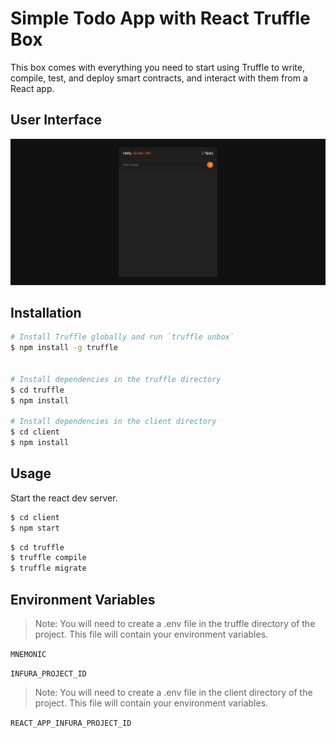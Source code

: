 # Simple Todo App with React Truffle Box

This box comes with everything you need to start using Truffle to write, compile, test, and deploy smart contracts, and interact with them from a React app.

## User Interface

![UI](./web3-todo.png)

## Installation

```sh
# Install Truffle globally and run `truffle unbox`
$ npm install -g truffle


# Install dependencies in the truffle directory
$ cd truffle
$ npm install

# Install dependencies in the client directory
$ cd client
$ npm install

```

## Usage

Start the react dev server.

```sh
$ cd client
$ npm start
```

```sh
$ cd truffle
$ truffle compile
$ truffle migrate
```

## Environment Variables

> Note: You will need to create a .env file in the truffle directory of the project. This file will contain your environment variables.

`MNEMONIC`

`INFURA_PROJECT_ID`

> Note: You will need to create a .env file in the client directory of the project. This file will contain your environment variables.

`REACT_APP_INFURA_PROJECT_ID`
